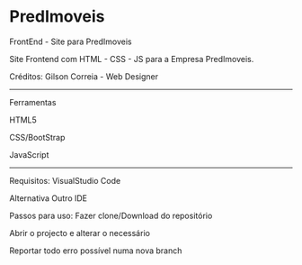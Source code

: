 # PredImoveis
 FrontEnd - Site para PredImoveis 

Site Frontend com HTML - CSS - JS para a Empresa PredImoveis.

Créditos: Gilson Correia - Web Designer

__________________________________________________________
Ferramentas 

HTML5

CSS/BootStrap

JavaScript

__________________________________________________________
Requisitos: VisualStudio Code

Alternativa Outro IDE

Passos para uso: Fazer clone/Download do repositório

Abrir o projecto e alterar o necessário

Reportar todo erro possível numa nova branch